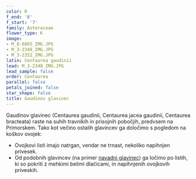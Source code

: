 ```yaml
---
color: R
f_end: '8'
f_start: '7'
family: Asteraceae
flower_type: K
image:
- M_8-6865_IMG.JPG
- M_3-2348_IMG.JPG
- M_3-2352_IMG.JPG
latin: Centaurea gaudinii
lead: M_3-2348_IMG.JPG
lead_sample: false
order: Centaurea
parallel: false
petals_joined: false
star_shape: false
title: Gaudinov glavinec
---
```

Gaudinov glavinec (Centaurea gaudinii, Centaurea jacea gaudinii, Centaurea bracteata) raste na suhih travnikih in prisojnih pobočjih, predvsem na Primorskem. Tako kot večino ostalih glavincev ga določimo s pogledom na koškov ovojek:

-   Ovojkovi listi imajo natrgan, vendar ne trnast, nekoliko napihnjen privesek.
-   Od podobnih glavincev (na primer [navadni glavinec](../../centaureajacea/navadni-glavinec/)) ga ločimo po listih, ki so pokriti z mehkimi belimi dlačicami, in napihnjenih ovojkovih priveskih.
